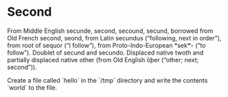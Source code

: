 # Second

From Middle English secunde, second, secound, secund, borrowed from Old French second, seond, from Latin secundus (“following, next in order”), from root of sequor (“I follow”), from Proto-Indo-European *sekʷ- (“to follow”). Doublet of secund and secundo. Displaced native twoth and partially displaced native other (from Old English ōþer (“other; next; second”)). 

<instruqt-task id="first_task">
  Create a file called `hello` in the `/tmp` directory and write the contents `world` to the file.
</instruqt-task>

<instruqt-quiz id="quiz"></instruqt-quiz>

<instruqt-completion heading="You have completed the lab!" finish-button-label="Stop & Exit"></instruqt-completion>